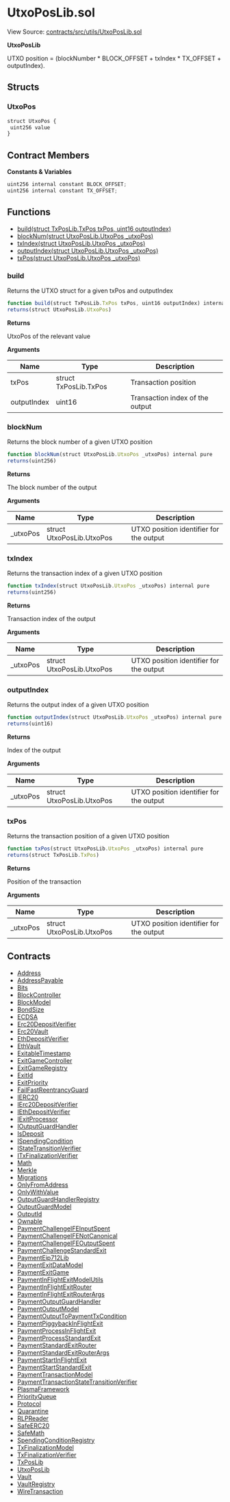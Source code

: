 # UtxoPosLib.sol

View Source: [contracts/src/utils/UtxoPosLib.sol](../../contracts/src/utils/UtxoPosLib.sol)

**UtxoPosLib**

UTXO position = (blockNumber * BLOCK_OFFSET + txIndex * TX_OFFSET + outputIndex).

## Structs
### UtxoPos

```js
struct UtxoPos {
 uint256 value
}
```

## Contract Members
**Constants & Variables**

```js
uint256 internal constant BLOCK_OFFSET;
uint256 internal constant TX_OFFSET;

```

## Functions

- [build(struct TxPosLib.TxPos txPos, uint16 outputIndex)](#build)
- [blockNum(struct UtxoPosLib.UtxoPos _utxoPos)](#blocknum)
- [txIndex(struct UtxoPosLib.UtxoPos _utxoPos)](#txindex)
- [outputIndex(struct UtxoPosLib.UtxoPos _utxoPos)](#outputindex)
- [txPos(struct UtxoPosLib.UtxoPos _utxoPos)](#txpos)

### build

Returns the UTXO struct for a given txPos and outputIndex

```js
function build(struct TxPosLib.TxPos txPos, uint16 outputIndex) internal pure
returns(struct UtxoPosLib.UtxoPos)
```

**Returns**

UtxoPos of the relevant value

**Arguments**

| Name        | Type           | Description  |
| ------------- |------------- | -----|
| txPos | struct TxPosLib.TxPos | Transaction position | 
| outputIndex | uint16 | Transaction index of the output | 

### blockNum

Returns the block number of a given UTXO position

```js
function blockNum(struct UtxoPosLib.UtxoPos _utxoPos) internal pure
returns(uint256)
```

**Returns**

The block number of the output

**Arguments**

| Name        | Type           | Description  |
| ------------- |------------- | -----|
| _utxoPos | struct UtxoPosLib.UtxoPos | UTXO position identifier for the output | 

### txIndex

Returns the transaction index of a given UTXO position

```js
function txIndex(struct UtxoPosLib.UtxoPos _utxoPos) internal pure
returns(uint256)
```

**Returns**

Transaction index of the output

**Arguments**

| Name        | Type           | Description  |
| ------------- |------------- | -----|
| _utxoPos | struct UtxoPosLib.UtxoPos | UTXO position identifier for the output | 

### outputIndex

Returns the output index of a given UTXO position

```js
function outputIndex(struct UtxoPosLib.UtxoPos _utxoPos) internal pure
returns(uint16)
```

**Returns**

Index of the output

**Arguments**

| Name        | Type           | Description  |
| ------------- |------------- | -----|
| _utxoPos | struct UtxoPosLib.UtxoPos | UTXO position identifier for the output | 

### txPos

Returns the transaction position of a given UTXO position

```js
function txPos(struct UtxoPosLib.UtxoPos _utxoPos) internal pure
returns(struct TxPosLib.TxPos)
```

**Returns**

Position of the transaction

**Arguments**

| Name        | Type           | Description  |
| ------------- |------------- | -----|
| _utxoPos | struct UtxoPosLib.UtxoPos | UTXO position identifier for the output | 

## Contracts

* [Address](Address.md)
* [AddressPayable](AddressPayable.md)
* [Bits](Bits.md)
* [BlockController](BlockController.md)
* [BlockModel](BlockModel.md)
* [BondSize](BondSize.md)
* [ECDSA](ECDSA.md)
* [Erc20DepositVerifier](Erc20DepositVerifier.md)
* [Erc20Vault](Erc20Vault.md)
* [EthDepositVerifier](EthDepositVerifier.md)
* [EthVault](EthVault.md)
* [ExitableTimestamp](ExitableTimestamp.md)
* [ExitGameController](ExitGameController.md)
* [ExitGameRegistry](ExitGameRegistry.md)
* [ExitId](ExitId.md)
* [ExitPriority](ExitPriority.md)
* [FailFastReentrancyGuard](FailFastReentrancyGuard.md)
* [IERC20](IERC20.md)
* [IErc20DepositVerifier](IErc20DepositVerifier.md)
* [IEthDepositVerifier](IEthDepositVerifier.md)
* [IExitProcessor](IExitProcessor.md)
* [IOutputGuardHandler](IOutputGuardHandler.md)
* [IsDeposit](IsDeposit.md)
* [ISpendingCondition](ISpendingCondition.md)
* [IStateTransitionVerifier](IStateTransitionVerifier.md)
* [ITxFinalizationVerifier](ITxFinalizationVerifier.md)
* [Math](Math.md)
* [Merkle](Merkle.md)
* [Migrations](Migrations.md)
* [OnlyFromAddress](OnlyFromAddress.md)
* [OnlyWithValue](OnlyWithValue.md)
* [OutputGuardHandlerRegistry](OutputGuardHandlerRegistry.md)
* [OutputGuardModel](OutputGuardModel.md)
* [OutputId](OutputId.md)
* [Ownable](Ownable.md)
* [PaymentChallengeIFEInputSpent](PaymentChallengeIFEInputSpent.md)
* [PaymentChallengeIFENotCanonical](PaymentChallengeIFENotCanonical.md)
* [PaymentChallengeIFEOutputSpent](PaymentChallengeIFEOutputSpent.md)
* [PaymentChallengeStandardExit](PaymentChallengeStandardExit.md)
* [PaymentEip712Lib](PaymentEip712Lib.md)
* [PaymentExitDataModel](PaymentExitDataModel.md)
* [PaymentExitGame](PaymentExitGame.md)
* [PaymentInFlightExitModelUtils](PaymentInFlightExitModelUtils.md)
* [PaymentInFlightExitRouter](PaymentInFlightExitRouter.md)
* [PaymentInFlightExitRouterArgs](PaymentInFlightExitRouterArgs.md)
* [PaymentOutputGuardHandler](PaymentOutputGuardHandler.md)
* [PaymentOutputModel](PaymentOutputModel.md)
* [PaymentOutputToPaymentTxCondition](PaymentOutputToPaymentTxCondition.md)
* [PaymentPiggybackInFlightExit](PaymentPiggybackInFlightExit.md)
* [PaymentProcessInFlightExit](PaymentProcessInFlightExit.md)
* [PaymentProcessStandardExit](PaymentProcessStandardExit.md)
* [PaymentStandardExitRouter](PaymentStandardExitRouter.md)
* [PaymentStandardExitRouterArgs](PaymentStandardExitRouterArgs.md)
* [PaymentStartInFlightExit](PaymentStartInFlightExit.md)
* [PaymentStartStandardExit](PaymentStartStandardExit.md)
* [PaymentTransactionModel](PaymentTransactionModel.md)
* [PaymentTransactionStateTransitionVerifier](PaymentTransactionStateTransitionVerifier.md)
* [PlasmaFramework](PlasmaFramework.md)
* [PriorityQueue](PriorityQueue.md)
* [Protocol](Protocol.md)
* [Quarantine](Quarantine.md)
* [RLPReader](RLPReader.md)
* [SafeERC20](SafeERC20.md)
* [SafeMath](SafeMath.md)
* [SpendingConditionRegistry](SpendingConditionRegistry.md)
* [TxFinalizationModel](TxFinalizationModel.md)
* [TxFinalizationVerifier](TxFinalizationVerifier.md)
* [TxPosLib](TxPosLib.md)
* [UtxoPosLib](UtxoPosLib.md)
* [Vault](Vault.md)
* [VaultRegistry](VaultRegistry.md)
* [WireTransaction](WireTransaction.md)
